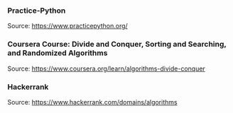 ### Practice-Python
Source: https://www.practicepython.org/
### Coursera Course: Divide and Conquer, Sorting and Searching, and Randomized Algorithms
Source: https://www.coursera.org/learn/algorithms-divide-conquer
### Hackerrank
Source: https://www.hackerrank.com/domains/algorithms